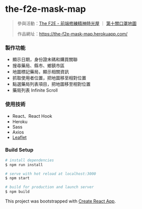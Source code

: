 # the-f2e-mask-map

> 參與活動：[The F2E - 前端修練精神時光屋](challenge.thef2e.com) ｜ [第十關口罩地圖](https://challenge.thef2e.com/news/21)
>
> 作品網址：https://the-f2e-mask-map.herokuapp.com/

### 製作功能
* 顯示日期，身份證末碼和購買關聯
* 搜尋藥局、縣市、鄉鎮市區
* 地圖標記藥局，顯示相關資訊
* 抓取使用者位置，把地圖移至相對位置
* 點選藥局列表項目，把地圖移至相對位置
* 藥局列表 Infinite Scroll

### 使用技術
* React、React Hook
* Heroku
* Sass
* Axios
* [Leaflet](https://leafletjs.com/)

### Build Setup

``` bash
# install dependencies
$ npm run install

# serve with hot reload at localhost:3000
$ npm start

# build for production and launch server
$ npm build

```

This project was bootstrapped with [Create React App](https://github.com/facebook/create-react-app).
